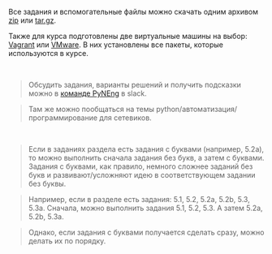 Все задания и вспомогательные файлы можно скачать одним архивом [zip](https://github.com/natenka/PyNEng/blob/master/exercises.zip) или [tar.gz](https://github.com/natenka/PyNEng/blob/master/exercises.tar.gz).

Также для курса подготовлены две виртуальные машины на выбор: [Vagrant](https://github.com/natenka/PyNEng/tree/master/exercises/vm/vagrant.md) или [VMware](https://github.com/natenka/PyNEng/tree/master/exercises/vm/vmware.md). В них установлены все пакеты, которые используются в курсе.

<br>

> Обсудить задания, варианты решений и получить подсказки можно в [команде PyNEng](https://pyneng-slack.herokuapp.com/) в slack.

> Там же можно пообщаться на темы python/автоматизация/программирование для сетевиков.

<br>

> Если в заданиях раздела есть задания с буквами (например, 5.2a), то можно выполнить сначала задания без букв, а затем с буквами. Задания с буквами, как правило, немного сложнее заданий без букв и развивают/усложняют идею в соответствующем задании без буквы.

> Например, если в разделе есть задания: 5.1, 5.2, 5.2a, 5.2b, 5.3, 5.3a.
> Сначала, можно выполнить задания 5.1, 5.2, 5.3. А затем 5.2a, 5.2b, 5.3a.

> Однако, если задания с буквами получается сделать сразу, можно делать их по порядку.

